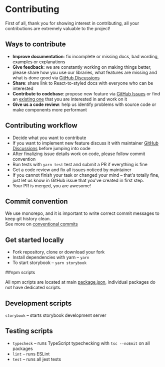 # Contributing

First of all, thank you for showing interest in contributing, all your contributions are extremely valuable to the project!

## Ways to contribute

- **Improve documentation**: fix incomplete or missing docs, bad wording, examples or explanations
- **Give feedback**: we are constantly working on making things better, please share how you use our libraries, what features are missing and what is done good via [GitHub Discussions](https://github.com/react-to/react-to-styled/discussions)
- **Share**: share link to React-to-styled docs with everyone who can be interested
- **Contribute to codebase**: propose new feature via [GitHub Issues](https://github.com/react-to/react-to-styled/issues) or find an [existing one](https://github.com/react-to/react-to-styled/labels/good%20first%20issue) that you are interested in and work on it
- **Give us a code review**: help us identify problems with source code or make components more performant

## Contributing workflow

- Decide what you want to contribute
- If you want to implement new feature discuss it with maintainer [GitHub Discussions](https://github.com/react-to/react-to-styled/discussions) before jumping into code
- After finalizing issue details work on code, please follow commit convention
- Run tests with `yarn test` test and submit a PR if everything is fine
- Get a code review and fix all issues noticed by maintainer
- If you cannot finish your task or changed your mind – that's totally fine, just let us know in GitHub issue that you've created in first step.
- Your PR is merged, you are awesome!

## Commit convention

We use monorepo, and it is important to write correct commit messages to keep git history clean.\
See more on [conventional commits](https://www.conventionalcommits.org/en/v1.0.0/)

## Get started locally

- Fork repository, clone or download your fork
- Install dependencies with yarn – `yarn`
- To start storybook – `yarn storybook`

##npm scripts

All npm scripts are located at main [package.json](https://github.com/react-to/react-to-styled/blob/main/package.json), individual packages do not have dedicated scripts.

## Development scripts

`storybook` – starts storybook development server

## Testing scripts

- `typecheck` – runs TypeScript typechecking with `tsc --noEmit` on all packages
- `lint` – runs ESLint
- `test` – runs all jest tests

